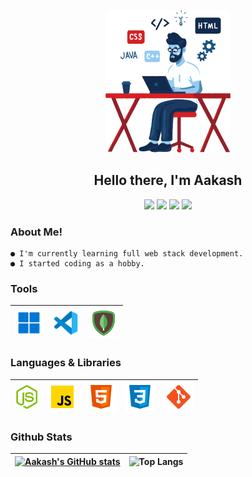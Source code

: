 <p align = center>
<img width = "200" src = "./assets/programmer.png">
</p>
<h2 align = "center">
Hello there, I'm Aakash
</h2>

<p align = "center">
<a href = "https://discord.gg/Je3pHvGXbK"><img src = "https://img.shields.io/badge/-Discord-5865F2?style=for-the-badge&logo=discord&logoColor=white"></a>
<a href = "https://twitter.com/Aakash04s"><img src = "https://img.shields.io/badge/-Twitter-1DA1F2?style=for-the-badge&logo=twitter&logoColor=white"></a>
<a href = "https://instagram.com/4ak4sh"><img src = "https://img.shields.io/badge/-Instagram-8a3ab9?style=for-the-badge&logo=instagram&logoColor=white"></a>
<a href = "https://www.reddit.com/user/aakash04s"><img src = "https://img.shields.io/badge/-Reddit-ff4301?style=for-the-badge&logo=reddit&logoColor=white"></a>
</p>

### About Me!

```
● I'm currently learning full web stack development.
● I started coding as a hobby.
```

### Tools

|<img width = "45" src = ./assets/windows.png>| <img width = "45" src = ./assets/vsc.png>| <img width = "48" src = ./assets/mongodb.png>|
|--|--|--|


### Languages & Libraries

| <img width = "38" src = "./assets/node.png"/> |<img width = "48" src = "./assets/javascript.png" />  | <img width = "48" src = "./assets/html.png"/>|<img width = "48" src = ./assets/css.png> | <img width = "48" src = "./assets/git.png"/> | 
|--|--|--|--|--|


<h3>Github Stats</h3>


| [![Aakash's GitHub stats](https://github-readme-stats.vercel.app/api?username=4ak4sh&theme=midnight-purple&show_icons=true&bg_color=0D1117&hide_border=true)](https://github.com/4ak4sh) | ![Top Langs](https://github-readme-stats.vercel.app/api/top-langs/?username=4ak4sh&theme=midnight-purple&layout=compact&bg_color=0D1117&hide_border=true) |
|--|--|



